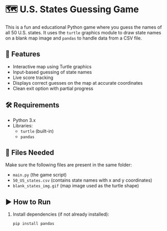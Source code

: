 # 🗺️ U.S. States Guessing Game

This is a fun and educational Python game where you guess the names of all 50 U.S. states. It uses the `turtle` graphics module to draw state names on a blank map image and `pandas` to handle data from a CSV file.

## 📌 Features

- Interactive map using Turtle graphics
- Input-based guessing of state names
- Live score tracking
- Displays correct guesses on the map at accurate coordinates
- Clean exit option with partial progress

## 🛠️ Requirements

- Python 3.x
- Libraries:
  - `turtle` (built-in)
  - `pandas`

## 📂 Files Needed

Make sure the following files are present in the same folder:
- `main.py` (the game script)
- `50_US_states.csv` (contains state names with x and y coordinates)
- `blank_states_img.gif` (map image used as the turtle shape)

## ▶️ How to Run

1. Install dependencies (if not already installed):
   ```bash
   pip install pandas
